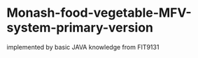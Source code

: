 # Monash-food-vegetable-MFV-system-primary-version
implemented by basic JAVA knowledge from FIT9131
